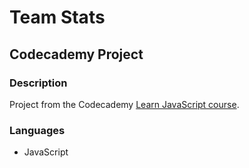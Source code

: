 # Team Stats
## Codecademy Project

### Description

Project from the Codecademy [Learn JavaScript course](https://www.codecademy.com/enrolled/courses/introduction-to-javascript).

### Languages

* JavaScript